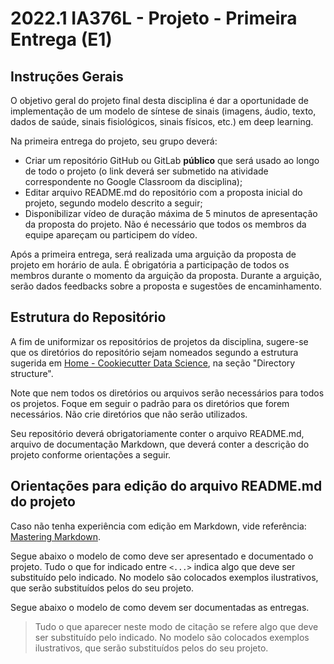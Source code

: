 # 2022.1 IA376L - Projeto - Primeira Entrega (E1)

## Instruções Gerais

O objetivo geral do projeto final desta disciplina é dar a oportunidade de implementação de um modelo de síntese de sinais (imagens, áudio, texto, dados de saúde, sinais fisiológicos, sinais físicos, etc.) em deep learning.

Na primeira entrega do projeto, seu grupo deverá:

 - Criar um repositório GitHub ou GitLab **público** que será usado ao longo de todo o projeto (o link deverá ser submetido na atividade correspondente no Google Classroom da disciplina);
 - Editar arquivo README.md do repositório com a proposta inicial do projeto, segundo modelo descrito a seguir;
 - Disponibilizar vídeo de duração máxima de 5 minutos de apresentação da proposta do projeto. Não é necessário que todos os membros da equipe apareçam ou participem do vídeo.

Após a primeira entrega, será realizada uma arguição da proposta de projeto em horário de aula. 
É obrigatória a participação de todos os membros durante o momento da arguição da proposta. 
Durante a arguição, serão dados feedbacks sobre a proposta e sugestões de encaminhamento. 

## Estrutura do Repositório

A fim de uniformizar os repositórios de projetos da disciplina, sugere-se que os diretórios do repositório sejam nomeados segundo a estrutura sugerida em [Home - Cookiecutter Data Science](https://drivendata.github.io/cookiecutter-data-science/), na seção "Directory structure".

Note que nem todos os diretórios ou arquivos serão necessários para todos os projetos. Foque em seguir o padrão para os diretórios que forem necessários. Não crie diretórios que não serão utilizados.

Seu repositório deverá obrigatoriamente conter o arquivo README.md, arquivo de documentação Markdown, que deverá conter a descrição do projeto conforme orientações a seguir.


## Orientações para edição do arquivo README.md do projeto

Caso não tenha experiência com edição em Markdown, vide referência: [Mastering Markdown](https://guides.github.com/features/mastering-markdown/).

Segue abaixo o modelo de como deve ser apresentado e documentado o projeto. Tudo o que for indicado entre `<...>` indica algo que deve ser substituído pelo indicado. No modelo são colocados exemplos ilustrativos, que serão substituídos pelos do seu projeto.

Segue abaixo o modelo de como devem ser documentadas as entregas.
> Tudo o que aparecer neste modo de citação se refere algo que deve ser substituído pelo indicado. No modelo são colocados exemplos ilustrativos, que serão substituídos pelos do seu projeto.
